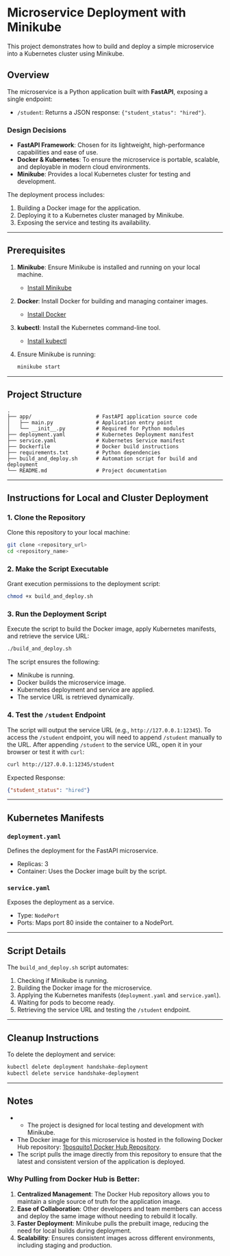# Microservice Deployment with Minikube

This project demonstrates how to build and deploy a simple microservice into a Kubernetes cluster using Minikube.

## Overview

The microservice is a Python application built with **FastAPI**, exposing a single endpoint:
- `/student`: Returns a JSON response: `{"student_status": "hired"}`.

### Design Decisions
- **FastAPI Framework**: Chosen for its lightweight, high-performance capabilities and ease of use.
- **Docker & Kubernetes**: To ensure the microservice is portable, scalable, and deployable in modern cloud environments.
- **Minikube**: Provides a local Kubernetes cluster for testing and development.

The deployment process includes:
1. Building a Docker image for the application.
2. Deploying it to a Kubernetes cluster managed by Minikube.
3. Exposing the service and testing its availability.

---

## Prerequisites

1. **Minikube**: Ensure Minikube is installed and running on your local machine.
   - [Install Minikube](https://minikube.sigs.k8s.io/docs/start/)

2. **Docker**: Install Docker for building and managing container images.
   - [Install Docker](https://docs.docker.com/get-docker/)

3. **kubectl**: Install the Kubernetes command-line tool.
   - [Install kubectl](https://kubernetes.io/docs/tasks/tools/)

4. Ensure Minikube is running:
   ```bash
   minikube start
   ```

---

## Project Structure

```plaintext
.
├── app/                     # FastAPI application source code
│   ├── main.py              # Application entry point
│   └── __init__.py          # Required for Python modules
├── deployment.yaml          # Kubernetes Deployment manifest
├── service.yaml             # Kubernetes Service manifest
├── Dockerfile               # Docker build instructions
├── requirements.txt         # Python dependencies
├── build_and_deploy.sh      # Automation script for build and deployment
└── README.md                # Project documentation
```

---

## Instructions for Local and Cluster Deployment

### 1. Clone the Repository
Clone this repository to your local machine:
```bash
git clone <repository_url>
cd <repository_name>
```

### 2. Make the Script Executable
Grant execution permissions to the deployment script:
```bash
chmod +x build_and_deploy.sh
```

### 3. Run the Deployment Script
Execute the script to build the Docker image, apply Kubernetes manifests, and retrieve the service URL:
```bash
./build_and_deploy.sh
```

The script ensures the following:
- Minikube is running.
- Docker builds the microservice image.
- Kubernetes deployment and service are applied.
- The service URL is retrieved dynamically.

### 4. Test the `/student` Endpoint
The script will output the service URL (e.g., `http://127.0.0.1:12345`). To access the `/student` endpoint, you will need to append `/student` manually to the URL. After appending `/student` to the service URL, open it in your browser or test it with `curl`:
```bash
curl http://127.0.0.1:12345/student
```
Expected Response:
```json
{"student_status": "hired"}
```

---

## Kubernetes Manifests

### `deployment.yaml`
Defines the deployment for the FastAPI microservice.
- Replicas: 3
- Container: Uses the Docker image built by the script.

### `service.yaml`
Exposes the deployment as a service.
- Type: `NodePort`
- Ports: Maps port 80 inside the container to a NodePort.

---

## Script Details

The `build_and_deploy.sh` script automates:
1. Checking if Minikube is running.
2. Building the Docker image for the microservice.
3. Applying the Kubernetes manifests (`deployment.yaml` and `service.yaml`).
4. Waiting for pods to become ready.
5. Retrieving the service URL and testing the `/student` endpoint.

---

## Cleanup Instructions
To delete the deployment and service:
```bash
kubectl delete deployment handshake-deployment
kubectl delete service handshake-deployment
```

---

## Notes

- - The project is designed for local testing and development with Minikube.
- The Docker image for this microservice is hosted in the following Docker Hub repository: [1bosquito1 Docker Hub Repository](https://hub.docker.com/repositories/1bosquito1).
- The script pulls the image directly from this repository to ensure that the latest and consistent version of the application is deployed.

### Why Pulling from Docker Hub is Better:
1. **Centralized Management**: The Docker Hub repository allows you to maintain a single source of truth for the application image.
2. **Ease of Collaboration**: Other developers and team members can access and deploy the same image without needing to rebuild it locally.
3. **Faster Deployment**: Minikube pulls the prebuilt image, reducing the need for local builds during deployment.
4. **Scalability**: Ensures consistent images across different environments, including staging and production.


